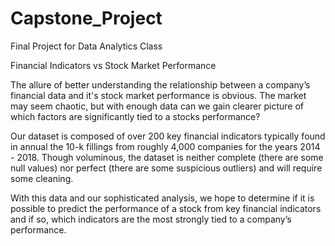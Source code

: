# Capstone_Project
Final Project for Data Analytics Class

Financial Indicators vs Stock Market Performance

The allure of better understanding the relationship between a company’s financial data and it's stock market performance is obvious. The market may seem chaotic, but with enough data can we gain clearer picture of which factors are significantly tied to a stocks performance?

Our dataset is composed of over 200 key financial indicators typically found in annual the 10-k fillings from roughly 4,000 companies for the years 2014 - 2018. Though voluminous, the dataset is neither complete (there are some null values) nor perfect (there are some suspicious outliers) and will require some cleaning. 

With this data and our sophisticated analysis, we hope to determine if it is possible to predict the performance of a stock from key financial indicators and if so, which indicators are the most strongly tied to a company’s performance.
